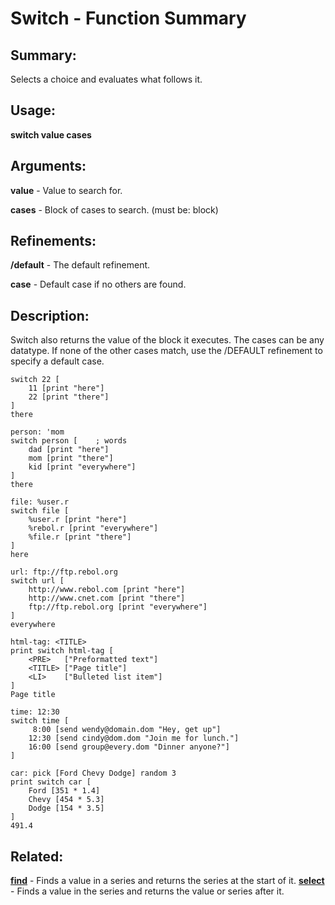 # Switch - Function Summary

## Summary:

Selects a choice and evaluates what follows it.

## Usage:

**switch value cases**

## Arguments:

**value** - Value to search for.

**cases** - Block of cases to search. (must be: block)

## Refinements:

**/default** - The default refinement.

**case** - Default case if no others are found.

## Description:

Switch also returns the value of the block it executes. The cases can be any datatype. If none of the other cases match, use the /DEFAULT refinement to specify a default case.

```
switch 22 [
	11 [print "here"]
	22 [print "there"]
]
there
```

```
person: 'mom
switch person [    ; words
	dad [print "here"]
	mom [print "there"]
	kid [print "everywhere"]
]
there
```

```
file: %user.r
switch file [
	%user.r [print "here"]
	%rebol.r [print "everywhere"]
	%file.r [print "there"]
]
here
```

```
url: ftp://ftp.rebol.org
switch url [  
	http://www.rebol.com [print "here"]
	http://www.cnet.com [print "there"]
	ftp://ftp.rebol.org [print "everywhere"]
]
everywhere
```

```
html-tag: <TITLE>
print switch html-tag [
	<PRE>   ["Preformatted text"]
	<TITLE> ["Page title"]
	<LI>    ["Bulleted list item"]
]
Page title
```

```
time: 12:30
switch time [
	 8:00 [send wendy@domain.dom "Hey, get up"]
	12:30 [send cindy@dom.dom "Join me for lunch."]
	16:00 [send group@every.dom "Dinner anyone?"]
]
```

```
car: pick [Ford Chevy Dodge] random 3
print switch car [
	Ford [351 * 1.4]
	Chevy [454 * 5.3]
	Dodge [154 * 3.5]
]
491.4
```

## Related:

[**find**](http://www.rebol.com/docs/words/wfind.html) - Finds a value in a series and returns the series at the start of it.
[**select**](http://www.rebol.com/docs/words/wselect.html) - Finds a value in the series and returns the value or series after it.